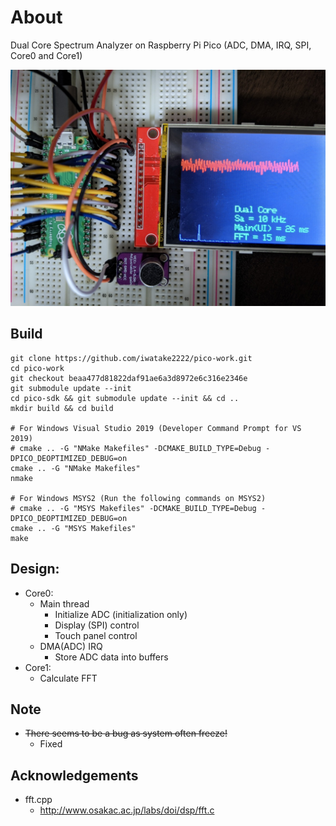 # About
Dual Core Spectrum Analyzer on Raspberry Pi Pico (ADC, DMA, IRQ, SPI, Core0 and Core1)

![pic](pic.jpg)

## Build
```
git clone https://github.com/iwatake2222/pico-work.git
cd pico-work
git checkout beaa477d81822daf91ae6a3d8972e6c316e2346e
git submodule update --init
cd pico-sdk && git submodule update --init && cd ..
mkdir build && cd build

# For Windows Visual Studio 2019 (Developer Command Prompt for VS 2019)
# cmake .. -G "NMake Makefiles" -DCMAKE_BUILD_TYPE=Debug -DPICO_DEOPTIMIZED_DEBUG=on
cmake .. -G "NMake Makefiles"
nmake

# For Windows MSYS2 (Run the following commands on MSYS2)
# cmake .. -G "MSYS Makefiles" -DCMAKE_BUILD_TYPE=Debug -DPICO_DEOPTIMIZED_DEBUG=on
cmake .. -G "MSYS Makefiles" 
make
```

## Design:
- Core0:
	- Main thread
		- Initialize ADC (initialization only)
		- Display (SPI) control
		- Touch panel control
	- DMA(ADC) IRQ
		- Store ADC data into buffers
- Core1:
	- Calculate FFT

## Note
- ~~There seems to be a bug as system often freeze!~~
	- Fixed

## Acknowledgements
- fft.cpp
	- http://www.osakac.ac.jp/labs/doi/dsp/fft.c
